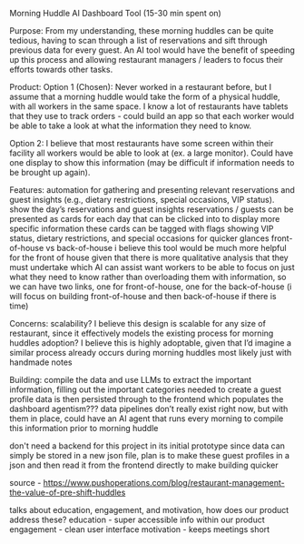 Morning Huddle AI Dashboard Tool (15-30 min spent on)

Purpose: 
From my understanding, these morning huddles can be quite tedious, having to scan through a list of reservations and sift through previous data for every guest. An AI tool would have the benefit of speeding up this process and allowing restaurant managers / leaders to focus their efforts towards other tasks.

Product:
Option 1 (Chosen):
Never worked in a restaurant before, but I assume that a morning huddle would take the form of a physical huddle, with all workers in the same space. I know a lot of restaurants have tablets that they use to track orders - could build an app so that each worker would be able to take a look at what the information they need to know.

Option 2:
I believe that most restaurants have some screen within their facility all workers would be able to look at (ex. a large monitor). Could have one display to show this information (may be difficult if information needs to be brought up again).

Features:
automation for  gathering and presenting relevant reservations and guest insights (e.g., dietary restrictions, special occasions, VIP status).
show the day’s reservations and guest insights
reservations / guests can be presented as cards for each day that can be clicked into to display more specific information
these cards can be tagged with flags showing VIP status, dietary restrictions, and special occasions for quicker glances
front-of-house vs back-of-house
i believe this tool would be much more helpful for the front of house given that there is more qualitative analysis that they must undertake which AI can assist
want workers to be able to focus on just what they need to know rather than overloading them with information, so we can have two links, one for front-of-house, one for the back-of-house
(i will focus on building front-of-house and then back-of-house if there is time)

Concerns:
scalability?
I believe this design is scalable for any size of restaurant, since it effectively models the existing process for morning huddles
adoption?
I believe this is highly adoptable, given that I’d imagine a similar process already occurs during morning huddles most likely just with handmade notes

Building:
compile the data and use LLMs to extract the important information, filling out the important categories needed to create a guest profile
data is then persisted through to the frontend which populates the dashboard
agentism???
data pipelines don’t really exist right now, but with them in place, could have an AI agent that runs every morning to compile this information prior to morning huddle

don't need a backend for this project in its initial prototype since data can simply be stored in a new json file, 
plan is to make these guest profiles in a json and then read it from the frontend directly to make building quicker

source - https://www.pushoperations.com/blog/restaurant-management-the-value-of-pre-shift-huddles 

talks about education, engagement, and motivation, how does our product address these?
education - super accessible info within our product
engagement - clean user interface
motivation - keeps meetings short
